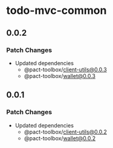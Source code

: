 # todo-mvc-common

## 0.0.2

### Patch Changes

- Updated dependencies
  - @pact-toolbox/client-utils@0.0.3
  - @pact-toolbox/wallet@0.0.3

## 0.0.1

### Patch Changes

- Updated dependencies
  - @pact-toolbox/client-utils@0.0.2
  - @pact-toolbox/wallet@0.0.2
